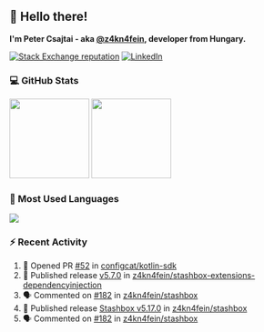 ## 👋 Hello there!

**I'm Peter Csajtai - aka [@z4kn4fein](https://github.com/z4kn4fein), developer from Hungary.**

[![Stack Exchange reputation](https://img.shields.io/stackexchange/stackoverflow/r/8700582?color=orange&label=reputation&logo=stackoverflow&style=for-the-badge)](https://stackoverflow.com/users/8700582)
[![LinkedIn](https://img.shields.io/badge/linkedin-%230077B5.svg?style=for-the-badge&logo=linkedin&logoColor=white)](https://www.linkedin.com/in/csajtai-p%C3%A9ter-45395341/)

### 💻 GitHub Stats

<div>
  <img height="140px" src="https://github-readme-stats-pcsajtai.vercel.app/api?username=z4kn4fein&show_icons=true&hide_border=true&count_private=true&custom_title=Stats&theme=dracula&line_height=24&hide_title=true">
  <img height="140px" src="https://streak-stats.demolab.com?user=z4kn4fein&theme=dracula&hide_border=true">
  
</div>

### :toolbox: Most Used Languages

<img src="https://github-readme-stats-pcsajtai.vercel.app/api/top-langs/?username=z4kn4fein&theme=dracula&hide_border=true&layout=compact&langs_count=8&hide_title=true">

### :zap: Recent Activity

<!--START_SECTION:activity-->
1. 💪 Opened PR [#52](https://github.com/configcat/kotlin-sdk/pull/52) in [configcat/kotlin-sdk](https://github.com/configcat/kotlin-sdk)
2. 🚀 Published release [v5.7.0](https://github.com/z4kn4fein/stashbox-extensions-dependencyinjection/releases/tag/v5.7.0) in [z4kn4fein/stashbox-extensions-dependencyinjection](https://github.com/z4kn4fein/stashbox-extensions-dependencyinjection)
3. 🗣 Commented on [#182](https://github.com/z4kn4fein/stashbox/issues/182#issuecomment-2557236579) in [z4kn4fein/stashbox](https://github.com/z4kn4fein/stashbox)
4. 🚀 Published release [Stashbox v5.17.0](https://github.com/z4kn4fein/stashbox/releases/tag/5.17.0) in [z4kn4fein/stashbox](https://github.com/z4kn4fein/stashbox)
5. 🗣 Commented on [#182](https://github.com/z4kn4fein/stashbox/issues/182#issuecomment-2555777716) in [z4kn4fein/stashbox](https://github.com/z4kn4fein/stashbox)
<!--END_SECTION:activity-->
